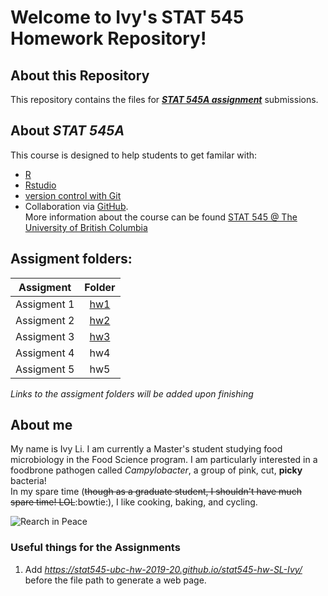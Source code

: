 # Welcome to Ivy's STAT 545 Homework Repository!
## About this Repository
This repository contains the files for **_[STAT 545A assignment](https://stat545.stat.ubc.ca/evaluation/assignments/)_** submissions.
## About *STAT 545A*
This course is designed to help students to get familar with: 
* [R](https://www.r-project.org/) 
* [Rstudio](https://rstudio.com/) 
* [version control with Git](https://git-scm.com/book/en/v1/Getting-Started-About-Version-Control)
* Collaboration via [GitHub](https://github.com/). <br>
More information about the course can be found [STAT 545 @ The University of British Columbia](https://stat545.stat.ubc.ca/)
## Assigment folders:
| **Assigment**     | **Folder**    |
| ------------- |:---------:|
|  Assigment 1  | [hw1](https://stat545-ubc-hw-2019-20.github.io/stat545-hw-SL-Ivy/hw01/hw01_gapminder.html)       |
|  Assigment 2  | [hw2](https://stat545-ubc-hw-2019-20.github.io/stat545-hw-SL-Ivy/hw02/hw_02.html)       |
|  Assigment 3  | [hw3](https://stat545-ubc-hw-2019-20.github.io/stat545-hw-SL-Ivy/hw03/hw_03.html)       |
|  Assigment 4  | hw4       |
|  Assigment 5  | hw5       |<br>

_Links to the assigment folders will be added upon finishing_

## About me
My name is Ivy Li. I am currently a Master's student studying food microbiology in the Food Science program. I am particularly interested in a foodbrone pathogen called _Campylobacter_, a group of pink, cut, **picky** bacteria! <br>
In my spare time (~~though as a graduate student, I shouldn't have much spare time! LOL~~:bowtie:), I like cooking, baking, and cycling.

![Rearch in Peace](https://i.pinimg.com/originals/7b/21/95/7b21952354e015640a2e496a8b13a31c.jpg)

### Useful things for the Assignments
1. Add *https://stat545-ubc-hw-2019-20.github.io/stat545-hw-SL-Ivy/* before the file path to generate a web page.
